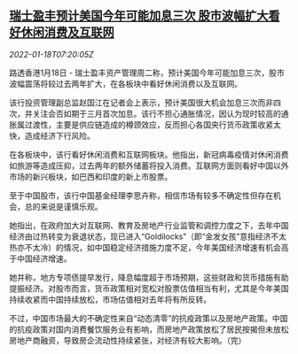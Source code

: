 <!--1642491062000-->
[瑞士盈丰预计美国今年可能加息三次 股市波幅扩大看好休闲消费及互联网](https://cn.reuters.com/article/efg-fed-rate-cn-stocks-0118-idCNKBS2JS0F1)
------

<div><i>2022-01-18T07:20:05Z</i></div><p>路透香港1月18日 - 瑞士盈丰资产管理周二称，预计美国今年可能加息三次，股市波幅震荡将较过去两年扩大，在各板块中看好休闲消费以及互联网。</p><p>该行投资管理副总监赵国江在记者会上表示，预计美国很大机会加息三次而非四次，并关注会否如期于三月首次加息。该行不担心通胀情况，因认为现时较高的通胀属过渡性，主要是供应链造成的樽颈效应，反而担心各国央行货币政策收紧太快，造成经济下行风险。</p><p>在各板块中，该行看好休闲消费和互联网板块。他指出，新冠病毒疫情对休闲消费如旅游等造成压抑，过去两年的额外储蓄将投入消费。互联网方面则看好中国以外市场的新兴板块，如巴西和印度的新上市股票。</p><p>至于中国股市，该行中国基金经理李思卉称，相信市场有较多不确定性但存在机会，总的来说是谨慎乐观。</p><p>她指出，在政府加大对互联网、教育及房地产行业监管和调控力度之下，去年中国经济由过热转变为衰退状态，现已进入“Goldilocks”（即“金发女孩”意指经济不太热亦不太冷）的情况，如中国稳定经济措施力度不足，今年美国经济增速有机会高于中国经济增速。</p><p>她并称，地方专项债提早发行，降息幅度超于市场预期，这些财政和货币措施有助提振经济。对股市而言，货币政策相对宽松对股票估值相当有利，尤其是今年美国持续收紧而中国持续放松，市场估值相对去年将有所反转。</p><p>不过，中国市场最大的不确定性来自“动态清零”的抗疫政策以及房地产政策。中国的抗疫政策对国内消费餐饮服务业有影响，而房地产政策放松了居民按揭但未放松房地产商融资，导致房企流动性持续紧张，对经济有较大影响。（完）</p>
